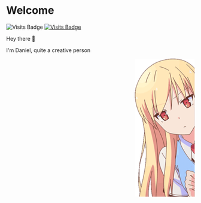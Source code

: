 # Welcome
  
![Visits Badge](https://img.shields.io/badge/Discord-K530%234335-informational?style=for-the-badge&logo=discord&color=7289da)
[![Visits Badge](https://img.shields.io/badge/Instagram-__K530__-informational?style=for-the-badge&logo=instagram&color=E1306C)](https://www.instagram.com/_k530_/)

<div>
  Hey there 👋
  
  I'm Daniel, quite a creative person
  
<img src="https://github.com/K530-hub/K530-hub/blob/main/files/1.gif" width="160" align="right" />


